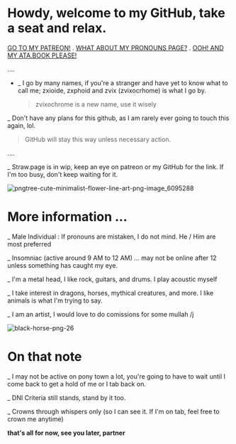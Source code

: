 #   Howdy, welcome to my GitHub, take a seat and relax.

[GO TO MY PATREON!](https://www.patreon.com/c/user/about?u=85089921) . [WHAT ABOUT MY PRONOUNS PAGE?](https://en.pronouns.page/account) . [OOH! AND MY ATA.BOOK PLEASE!](https://zxioide.atabook.org/)

....

- _ I go by many names, if you're a stranger and have yet to know what to call me; zxioide, zxphoid and zvix (zvixocrhome) is what I go by.

  > zvixochrome is a new name, use it wisely

_ Don't have any plans for this github, as I am rarely ever going to touch this again, lol.
  > GitHub will stay this way unless necessary action.

....

_ Straw.page is in wip, keep an eye on patreon or my GitHub for the link. If I'm too busy, don't keep waiting for it.

![pngtree-cute-minimalist-flower-line-art-png-image_6095288](https://github.com/user-attachments/assets/52dedafa-707d-48a3-9668-6b67dbe04d2e)

# More information ...

_ Male Individual : If pronouns are mistaken, I do not mind. He / Him are most preferred

_ Insomniac (active around 9 AM to 12 AM) ... may not be online after 12 unless something has caught my eye.

_ I'm a metal head, I like rock, guitars, and drums. I play acoustic myself 

_ I take interest in dragons, horses, mythical creatures, and more. I like animals is what I'm trying to say.

_ I am an artist, I would love to do comissions for some mullah /j

![black-horse-png-26](https://github.com/user-attachments/assets/b3b3677c-67c4-4591-878f-56e2dcb56542)


# On that note

_ I may not be active on pony town a lot, you're going to have to wait until I come back to get a hold of me or I tab back on. 

_ DNI Criteria still stands, stand by it too.

_ Crowns through whispers only (so I can see it. If I'm on tab, feel free to crown me anytime)


**that's all for now, see you later, partner**
